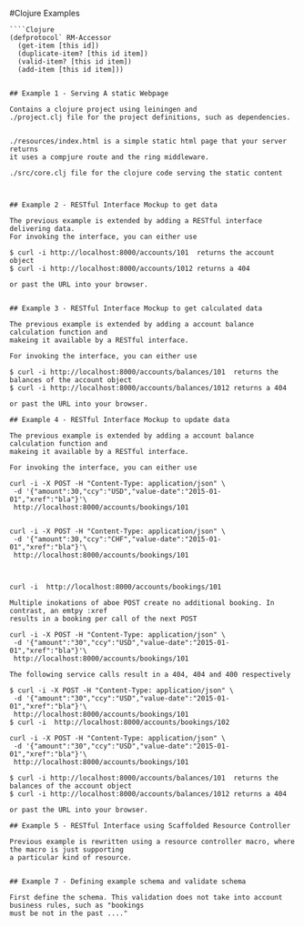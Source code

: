 #Clojure Examples

	````Clojure 
    (defprotocol` RM-Accessor
	  (get-item [this id])
	  (duplicate-item? [this id item])
	  (valid-item? [this id item])
	  (add-item [this id item]))
   `````

## Example 1 - Serving A static Webpage

Contains a clojure project using leiningen and
./project.clj file for the project definitions, such as dependencies.


./resources/index.html is a simple static html page that your server returns
it uses a compjure route and the ring middleware.

./src/core.clj file for the clojure code serving the static content



## Example 2 - RESTful Interface Mockup to get data

The previous example is extended by adding a RESTful interface delivering data.
For invoking the interface, you can either use

$ curl -i http://localhost:8000/accounts/101  returns the account object
$ curl -i http://localhost:8000/accounts/1012 returns a 404

or past the URL into your browser.


## Example 3 - RESTful Interface Mockup to get calculated data

The previous example is extended by adding a account balance calculation function and
makeing it available by a RESTful interface.

For invoking the interface, you can either use

$ curl -i http://localhost:8000/accounts/balances/101  returns the balances of the account object
$ curl -i http://localhost:8000/accounts/balances/1012 returns a 404

or past the URL into your browser.

## Example 4 - RESTful Interface Mockup to update data

The previous example is extended by adding a account balance calculation function and
makeing it available by a RESTful interface.

For invoking the interface, you can either use

curl -i -X POST -H "Content-Type: application/json" \
    -d '{"amount":30,"ccy":"USD","value-date":"2015-01-01","xref":"bla"}'\
    http://localhost:8000/accounts/bookings/101


curl -i -X POST -H "Content-Type: application/json" \
    -d '{"amount":30,"ccy":"CHF","value-date":"2015-01-01","xref":"bla"}'\
    http://localhost:8000/accounts/bookings/101



curl -i  http://localhost:8000/accounts/bookings/101

Multiple inokations of aboe POST create no additional booking. In contrast, an emtpy :xref
results in a booking per call of the next POST

curl -i -X POST -H "Content-Type: application/json" \
    -d '{"amount":"30","ccy":"USD","value-date":"2015-01-01","xref":"bla"}'\
    http://localhost:8000/accounts/bookings/101

The following service calls result in a 404, 404 and 400 respectively

$ curl -i -X POST -H "Content-Type: application/json" \
    -d '{"amount":"30","ccy":"USD","value-date":"2015-01-01","xref":"bla"}'\
    http://localhost:8000/accounts/bookings/101
$ curl -i  http://localhost:8000/accounts/bookings/102

curl -i -X POST -H "Content-Type: application/json" \
    -d '{"amount":"30","ccy":"USD","value-date":"2015-01-01","xref":"bla"}'\
    http://localhost:8000/accounts/bookings/101

$ curl -i http://localhost:8000/accounts/balances/101  returns the balances of the account object
$ curl -i http://localhost:8000/accounts/balances/1012 returns a 404

or past the URL into your browser.

## Example 5 - RESTful Interface using Scaffolded Resource Controller

Previous example is rewritten using a resource controller macro, where the macro is just supporting
a particular kind of resource.


## Example 7 - Defining example schema and validate schema

First define the schema. This validation does not take into account business rules, such as "bookings
must be not in the past ...."
